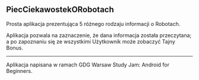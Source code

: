 PiecCiekawostekORobotach
------------------------

Prosta aplikacja prezentująca 5 różnego rodzaju informacji o Robotach.

Aplikacja pozwala na zaznaczenie, że dana informacja została przeczytana; a po zapoznaniu się ze wszystkimi Użytkownik może zobaczyć Tajny Bonus.


----

Aplikacja napisana w ramach GDG Warsaw Study Jam: Android for Beginners.
